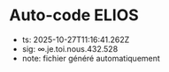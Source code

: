 # Auto-code ELIOS
- ts: 2025-10-27T11:16:41.262Z
- sig: ∞.je.toi.nous.432.528
- note: fichier généré automatiquement